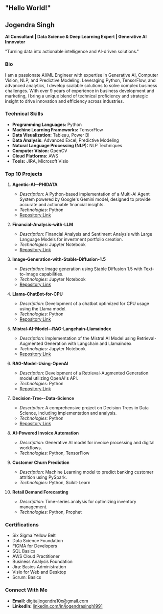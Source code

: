 ## **"Hello World!"**

## Jogendra Singh

**AI Consultant | Data Science & Deep Learning Expert | Generative AI Innovator**

"Turning data into actionable intelligence and AI-driven solutions."

### Bio

I am a passionate AI/ML Engineer with expertise in Generative AI, Computer Vision, NLP, and Predictive Modeling. Leveraging Python, TensorFlow, and advanced analytics, I develop scalable solutions to solve complex business challenges. With over 9 years of experience in business development and marketing, I bring a unique blend of technical proficiency and strategic insight to drive innovation and efficiency across industries.

### Technical Skills

- **Programming Languages:** Python
- **Machine Learning Frameworks:** TensorFlow
- **Data Visualization:** Tableau, Power BI
- **Data Analysis:** Advanced Excel, Predictive Modeling
- **Natural Language Processing (NLP):** NLP Techniques
- **Computer Vision:** OpenCV
- **Cloud Platforms:** AWS
- **Tools:** JIRA, Microsoft Visio

### Top 10 Projects

1. **Agentic-AI--PHIDATA**
   - *Description:* A Python-based implementation of a Multi-AI Agent System powered by Google's Gemini model, designed to provide accurate and actionable financial insights.
   - *Technologies:* Python
   - [Repository Link](https://github.com/JogendraSingh1879/Agentic-AI--PHIDATA)

2. **Financial-Analysis-with-LLM**
   - *Description:* Financial Analysis and Sentiment Analysis with Large Language Models for investment portfolio creation.
   - *Technologies:* Jupyter Notebook
   - [Repository Link](https://github.com/JogendraSingh1879/Financial-Analysis-with-LLM)

3. **Image-Generation-with-Stable-Diffusion-1.5**
   - *Description:* Image generation using Stable Diffusion 1.5 with Text-to-Image capabilities.
   - *Technologies:* Jupyter Notebook
   - [Repository Link](https://github.com/JogendraSingh1879/Image-Generation-with-Stable-Diffusion-1.5)

4. **Llama-ChatBot-for-CPU**
   - *Description:* Development of a chatbot optimized for CPU usage using the Llama model.
   - *Technologies:* Python
   - [Repository Link](https://github.com/JogendraSingh1879/Llama-ChatBot-for-CPU)

5. **Mistral-AI-Model--RAG-Langchain-Llamaindex**
   - *Description:* Implementation of the Mistral AI Model using Retrieval-Augmented Generation with Langchain and Llamaindex.
   - *Technologies:* Jupyter Notebook
   - [Repository Link](https://github.com/JogendraSingh1879/Mistral-AI-Model--RAG-Langchain-Llamaindex)

6. **RAG-Model-Using-OpenAI**
   - *Description:* Development of a Retrieval-Augmented Generation model utilizing OpenAI's API.
   - *Technologies:* Python
   - [Repository Link](https://github.com/JogendraSingh1879/RAG-Model-Using-OpenAI)

7. **Decision-Tree--Data-Science**
   - *Description:* A comprehensive project on Decision Trees in Data Science, including implementation and analysis.
   - *Technologies:* Python
   - [Repository Link](https://github.com/JogendraSingh1879/Decision-Tree--Data-Science)

8. **AI-Powered Invoice Automation**
   - *Description:* Generative AI model for invoice processing and digital workflows.
   - *Technologies:* Python, TensorFlow

9. **Customer Churn Prediction**
   - *Description:* Machine Learning model to predict banking customer attrition using PySpark.
   - *Technologies:* Python, Scikit-Learn

10. **Retail Demand Forecasting**
    - *Description:* Time-series analysis for optimizing inventory management.
    - *Technologies:* Python, Prophet

### Certifications

- Six Sigma Yellow Belt
- Data Science Foundation
- FIGMA for Developers
- SQL Basics
- AWS Cloud Practitioner
- Business Analysis Foundation
- Jira: Basics Administration
- Visio for Web and Desktop
- Scrum: Basics

### Connect With Me

- **Email:** [digitaljogendra10x@gmail.com](mailto:digitaljogendra10x@gmail.com)
- **LinkedIn:** [linkedin.com/in/jogendrasingh1991](https://www.linkedin.com/in/jogendrasingh1991)
